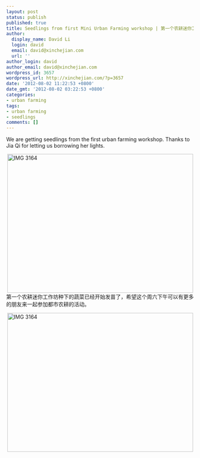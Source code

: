 ```yaml
---
layout: post
status: publish
published: true
title: Seedlings from first Mini Urban Farming workshop | 第一个农耕迷你工作坊的菜苗
author:
  display_name: David Li
  login: david
  email: david@xinchejian.com
  url: ''
author_login: david
author_email: david@xinchejian.com
wordpress_id: 3657
wordpress_url: http://xinchejian.com/?p=3657
date: '2012-08-02 11:22:53 +0800'
date_gmt: '2012-08-02 03:22:53 +0800'
categories:
- urban farming
tags:
- urban farming
- seedlings
comments: []
---
```

<p><!--:en-->We are getting seedlings from the first urban farming workshop. Thanks to Jia Qi for letting us borrowing her lights.</p>
<p><img style="display:block; margin-left:auto; margin-right:auto;" src="http://xinchejian.com/wp-content/uploads/2012/08/IMG_3164.jpg" alt="IMG 3164" title="IMG_3164.jpg" border="0" width="499" height="373" /><!--:--><!--:zh-->第一个农耕迷你工作坊种下的蔬菜已经开始发苗了，希望这个周六下午可以有更多的朋友来一起参加都市农耕的活动。</p>
<p><img style="display:block; margin-left:auto; margin-right:auto;" src="http://xinchejian.com/wp-content/uploads/2012/08/IMG_3164.jpg" alt="IMG 3164" title="IMG_3164.jpg" border="0" width="499" height="373" /></p>
<p><!--:--></p>

